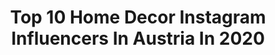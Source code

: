 ---
title: Top 10 Home Decor Instagram Influencers In Austria In 2020
description: >-
  Find top home decor Instagram influencers in Austria in 2020. Most popular hashtags: #interior #homedecor #prettylittleiiinspo #livingroom.
platform: Instagram
profiles:
  - username: "dayanamartinezzzz"
    fullname: >-
      𝗗𝗔𝗬𝗔𝗡𝗔
    location: "Austria"
    followers: 35242
    engagement: 608
    commentsToLikes: 0.037656
    avatar: "https://scontent-ams4-1.cdninstagram.com/v/t51.2885-19/s320x320/43144414_2210380475953961_5675778786080063488_n.jpg?_nc_ht=scontent-ams4-1.cdninstagram.com&_nc_ohc=k3aDwdQN4qYAX8ejJWN&oh=5804b3f6e678ee1e99101f404d617e84&oe=5ED561FA"
    verified: false
    hashtags: "#instadaily, #hoopearrings, #highheels, #nudemakeup"
  - username: "retegan.denisa"
    fullname: >-
      Denisa Retegan
    location: "Austria"
    followers: 41692
    engagement: 535
    commentsToLikes: 0.027896
    avatar: "https://scontent-ams4-1.cdninstagram.com/v/t51.2885-19/s320x320/92191092_376373019934494_7097578025239183360_n.jpg?_nc_ht=scontent-ams4-1.cdninstagram.com&_nc_ohc=kbYBjHrF_GQAX-nK7PF&oh=3ddeb8d34a4e00b897c4175fa6b849c3&oe=5EB93E0F"
    verified: false
    hashtags: "#city, #sunkissed, #heels, #austria"
  - username: "theflyingdress"
    fullname: >-
      Iris 🌸 Travel & Style
    location: "Austria"
    followers: 4699
    engagement: 1501
    commentsToLikes: 0.094018
    avatar: "https://scontent-lhr8-1.cdninstagram.com/v/t51.2885-19/s320x320/72279907_538677003610130_1172857364110376960_n.jpg?_nc_ht=scontent-lhr8-1.cdninstagram.com&_nc_ohc=2juGepRArasAX84aXZ4&oh=3e6ae8bfeb740698423d69e291da9a4c&oe=5EBA5A1F"
    verified: false
    hashtags: "#fallinspo, #visitvienna, #adventsverlosung, #carmushka"
  - username: "leonie_rachel"
    fullname: >-
      Leonie-Rachel | Self Love Blog
    location: "Austria"
    followers: 26568
    engagement: 190
    commentsToLikes: 0.069682
    avatar: "https://scontent-ams4-1.cdninstagram.com/v/t51.2885-19/s320x320/82635304_499278170586142_3130577249460289536_n.jpg?_nc_ht=scontent-ams4-1.cdninstagram.com&_nc_ohc=wFot8renI10AX_3l7wP&oh=6a8dd51334d3bbbcd988c8f25fc43898&oe=5EBC4824"
    verified: false
    hashtags: "#narzisstischermissbrauch, #calmnessofmind, #yogajourney, #dogsofinstagram"
  - username: "daisiesandglitter"
    fullname: >-
      Michaela | Lifestyle Blog
    location: "Austria"
    followers: 20770
    engagement: 242
    commentsToLikes: 0.074038
    avatar: "https://scontent-lhr8-1.cdninstagram.com/v/t51.2885-19/s320x320/89094984_141857973708764_9204312982039822336_n.jpg?_nc_ht=scontent-lhr8-1.cdninstagram.com&_nc_ohc=tHD1x7IJKwQAX_txEWs&oh=bbcf73ca5b73de4978563c2217966d1a&oe=5EB9A450"
    verified: false
    hashtags: "#springnails, #itsallaboutdetails, #germanblogger, #sponsored"
  - username: "falami_12"
    fullname: >-
      𝙴𝚍𝚒𝚝𝚑 🌾
    location: "Austria"
    followers: 4679
    engagement: 1161
    commentsToLikes: 0.068231
    avatar: "https://scontent-lhr8-1.cdninstagram.com/v/t51.2885-19/s320x320/84600975_553199111987772_1586460459857346560_n.jpg?_nc_ht=scontent-lhr8-1.cdninstagram.com&_nc_ohc=R-3uuRVsvycAX-uj0eM&oh=77d6117a92f7b8faba91e0c24cfc60d3&oe=5EBC689B"
    verified: false
    hashtags: "#familytime, #selfietime, #therality, #kidslife"
  - username: "never_forget_the_scars"
    fullname: >-
      ×• Nacho •×
    location: "Austria"
    followers: 111918
    engagement: 1034
    commentsToLikes: 0.009593
    avatar: "https://scontent-ams4-1.cdninstagram.com/v/t51.2885-19/s320x320/73407387_736258783550358_749560200758820864_n.jpg?_nc_ht=scontent-ams4-1.cdninstagram.com&_nc_ohc=lNlfLsk45S4AX__1iaQ&oh=7d93e3a0afa94e42920041d961bbd3aa&oe=5EBC13C3"
    verified: false
    hashtags: "#plugs, #baby, #metro, #pixel"
  - username: "_cocowho"
    fullname: >-
      Jovana
    location: "Austria"
    followers: 3836
    engagement: 1364
    commentsToLikes: 0.022967
    avatar: "https://scontent-lhr8-1.cdninstagram.com/v/t51.2885-19/s320x320/88204887_2643561195889384_4748337524005404672_n.jpg?_nc_ht=scontent-lhr8-1.cdninstagram.com&_nc_ohc=T_fSaG1IPQoAX9oCeyT&oh=3600e22aec7381db004ad83cdc7ef5fa&oe=5EB8F011"
    verified: false
    hashtags: "#fashionstyle, #interiors, #snowy, #zarawoman"
  - username: "not.only.mummy"
    fullname: >-
      Katerina
    location: "Austria"
    followers: 37352
    engagement: 348
    commentsToLikes: 0.197511
    avatar: "https://scontent-ams4-1.cdninstagram.com/v/t51.2885-19/s320x320/29739619_613556395643323_7338898442166468608_n.jpg?_nc_ht=scontent-ams4-1.cdninstagram.com&_nc_ohc=VgiRVNhJSuoAX9jeEqz&oh=84e5ccf0b60df48ad69925bd08c9c706&oe=5EB8C270"
    verified: false
    hashtags: "#homesweethome, #minibookclubdays, #decorforkids, #krcmoveplaycreate"
  - username: "anjelasgallery"
    fullname: >-
      𝓐𝓷𝓳𝓮𝓵𝓪 📸
    location: "Austria"
    followers: 25684
    engagement: 371
    commentsToLikes: 0.103589
    avatar: "https://scontent-gmp1-1.cdninstagram.com/v/t51.2885-19/s320x320/85127694_856112811516440_350394654757224448_n.jpg?_nc_ht=scontent-gmp1-1.cdninstagram.com&_nc_ohc=llOwLU-9J9EAX_Ooc_1&oh=bf87d7f1c2731248fe589e7c02621fb0&oe=5EA6410D"
    verified: false
    hashtags: "#pinterest, #wohnzimmer, #idealofsweden, #zalando"
---